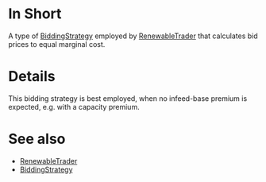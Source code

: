 # In Short

A type of [BiddingStrategy](./BiddingStrategy.md) employed by [RenewableTrader](../Agents/RenewableTrader.md) that calculates bid prices to equal marginal cost.

# Details

This bidding strategy is best employed, when no infeed-base premium is expected, e.g. with a capacity premium.

# See also

* [RenewableTrader](../Agents/RenewableTrader.md)
* [BiddingStrategy](./BiddingStrategy.md)